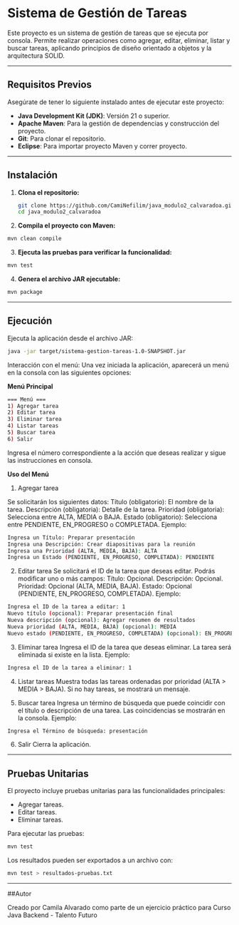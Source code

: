 # Sistema de Gestión de Tareas

Este proyecto es un sistema de gestión de tareas que se ejecuta por consola. Permite realizar operaciones como agregar, editar, eliminar, listar y buscar tareas, aplicando principios de diseño orientado a objetos y la arquitectura SOLID.

---

## Requisitos Previos

Asegúrate de tener lo siguiente instalado antes de ejecutar este proyecto:

- **Java Development Kit (JDK)**: Versión 21 o superior.
- **Apache Maven**: Para la gestión de dependencias y construcción del proyecto.
- **Git**: Para clonar el repositorio.
- **Eclipse**: Para importar proyecto Maven y correr proyecto.

---

## Instalación

1. **Clona el repositorio:**
   ```bash
   git clone https://github.com/CamiNefilim/java_modulo2_calvaradoa.git
   cd java_modulo2_calvaradoa
   ```
2. **Compila el proyecto con Maven:**

 ```bash
mvn clean compile
```

3. **Ejecuta las pruebas para verificar la funcionalidad:**
```bash
mvn test
```

4. **Genera el archivo JAR ejecutable:**

```bash
mvn package
```

---

## Ejecución
Ejecuta la aplicación desde el archivo JAR:

```bash
java -jar target/sistema-gestion-tareas-1.0-SNAPSHOT.jar
```

Interacción con el menú: Una vez iniciada la aplicación, aparecerá un menú en la consola con las siguientes opciones:

**Menú Principal**

```bash
=== Menú ===
1) Agregar tarea
2) Editar tarea
3) Eliminar tarea
4) Listar tareas
5) Buscar tarea
6) Salir
```

Ingresa el número correspondiente a la acción que deseas realizar y sigue las instrucciones en consola.

**Uso del Menú**

1) Agregar tarea

Se solicitarán los siguientes datos:
Título (obligatorio): El nombre de la tarea.
Descripción (obligatoria): Detalle de la tarea.
Prioridad (obligatoria): Selecciona entre ALTA, MEDIA o BAJA.
Estado (obligatorio): Selecciona entre PENDIENTE, EN_PROGRESO o COMPLETADA.
Ejemplo:

```bash
Ingresa un Título: Preparar presentación
Ingresa una Descripción: Crear diapositivas para la reunión
Ingresa una Prioridad (ALTA, MEDIA, BAJA): ALTA
Ingresa un Estado (PENDIENTE, EN_PROGRESO, COMPLETADA): PENDIENTE
```

2) Editar tarea
Se solicitará el ID de la tarea que deseas editar.
Podrás modificar uno o más campos:
Título: Opcional.
Descripción: Opcional.
Prioridad: Opcional (ALTA, MEDIA, BAJA).
Estado: Opcional (PENDIENTE, EN_PROGRESO, COMPLETADA).
Ejemplo:

```bash
Ingresa el ID de la tarea a editar: 1
Nuevo título (opcional): Preparar presentación final
Nueva descripción (opcional): Agregar resumen de resultados
Nueva prioridad (ALTA, MEDIA, BAJA) (opcional): MEDIA
Nuevo estado (PENDIENTE, EN_PROGRESO, COMPLETADA) (opcional): EN_PROGRESO
```

3) Eliminar tarea
Ingresa el ID de la tarea que deseas eliminar.
La tarea será eliminada si existe en la lista.
Ejemplo:

```bash
Ingresa el ID de la tarea a eliminar: 1
```

4) Listar tareas
Muestra todas las tareas ordenadas por prioridad (ALTA > MEDIA > BAJA).
Si no hay tareas, se mostrará un mensaje.

6) Buscar tarea
Ingresa un término de búsqueda que puede coincidir con el título o descripción de una tarea.
Las coincidencias se mostrarán en la consola.
Ejemplo:

```bash
Ingresa el Término de búsqueda: presentación
```

6) Salir
Cierra la aplicación.

---

## Pruebas Unitarias
El proyecto incluye pruebas unitarias para las funcionalidades principales:

- Agregar tareas.
- Editar tareas.
- Eliminar tareas.

Para ejecutar las pruebas:

```bash
mvn test
```

Los resultados pueden ser exportados a un archivo con:

```bash
mvn test > resultados-pruebas.txt
```

---

##Autor

Creado por Camila Alvarado como parte de un ejercicio práctico para Curso Java Backend - Talento Futuro

